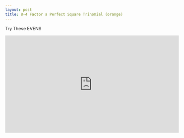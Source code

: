 ```yaml
---
layout: post
title: 8-4 Factor a Perfect Square Trinomial (orange)
---
```

Try These EVENS
<iframe width="560" height="315" src="https://www.youtube.com/embed/TTECF48xgWU" frameborder="0" allowfullscreen></iframe>
